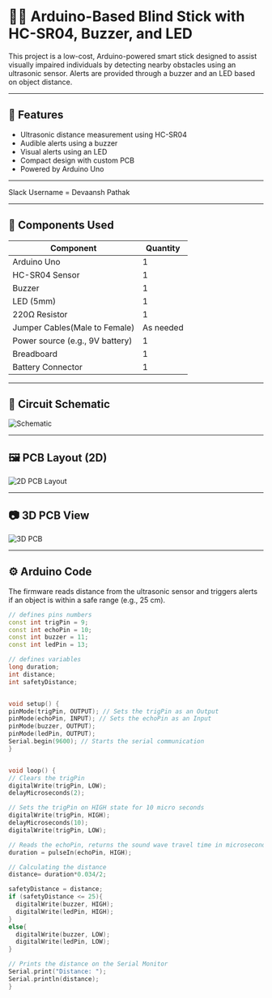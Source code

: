 # 👨‍🦯 Arduino-Based Blind Stick with HC-SR04, Buzzer, and LED

This project is a low-cost, Arduino-powered smart stick designed to assist visually impaired individuals by detecting nearby obstacles using an ultrasonic sensor. Alerts are provided through a buzzer and an LED based on object distance.

---

## 📌 Features

- Ultrasonic distance measurement using HC-SR04
- Audible alerts using a buzzer
- Visual alerts using an LED
- Compact design with custom PCB
- Powered by Arduino Uno

---

Slack Username = Devaansh Pathak

---
## 🧩 Components Used

| Component        | Quantity |
|------------------|----------|
| Arduino Uno     | 1        |
| HC-SR04 Sensor   | 1        |
| Buzzer           | 1        |
| LED (5mm)        | 1        |
| 220Ω Resistor    | 1        |
| Jumper Cables(Male to Female)  | As needed |
| Power source (e.g., 9V battery) | 1 |
| Breadboard      | 1        |
| Battery Connector| 1|
---

## 🔌 Circuit Schematic

![Schematic](https://hc-cdn.hel1.your-objectstorage.com/s/v3/72ea7c5601b53c8f34744635d3f1fde162040aef_schematic.png)

---

## 🖼️ PCB Layout (2D)

![2D PCB Layout](https://hc-cdn.hel1.your-objectstorage.com/s/v3/0bcd6bad357ee9e74c2580f9f83d5783ea8617b4_2d_pcb.png)

---

## 📷 3D PCB View

![3D PCB](https://hc-cdn.hel1.your-objectstorage.com/s/v3/9d9b3e1e0630cd1b4838143f17b7eff5894ab892_3d_pcb.png)

---

## ⚙️ Arduino Code

The firmware reads distance from the ultrasonic sensor and triggers alerts if an object is within a safe range (e.g., 25 cm).

```cpp
// defines pins numbers
const int trigPin = 9;
const int echoPin = 10;
const int buzzer = 11;
const int ledPin = 13;

// defines variables
long duration;
int distance;
int safetyDistance;


void setup() {
pinMode(trigPin, OUTPUT); // Sets the trigPin as an Output
pinMode(echoPin, INPUT); // Sets the echoPin as an Input
pinMode(buzzer, OUTPUT);
pinMode(ledPin, OUTPUT);
Serial.begin(9600); // Starts the serial communication
}


void loop() {
// Clears the trigPin
digitalWrite(trigPin, LOW);
delayMicroseconds(2);

// Sets the trigPin on HIGH state for 10 micro seconds
digitalWrite(trigPin, HIGH);
delayMicroseconds(10);
digitalWrite(trigPin, LOW);

// Reads the echoPin, returns the sound wave travel time in microseconds
duration = pulseIn(echoPin, HIGH);

// Calculating the distance
distance= duration*0.034/2;

safetyDistance = distance;
if (safetyDistance <= 25){
  digitalWrite(buzzer, HIGH);
  digitalWrite(ledPin, HIGH);
}
else{
  digitalWrite(buzzer, LOW);
  digitalWrite(ledPin, LOW);
}

// Prints the distance on the Serial Monitor
Serial.print("Distance: ");
Serial.println(distance);
}
